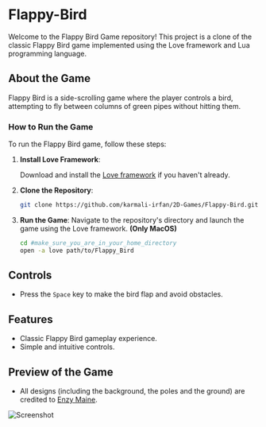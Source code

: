 # Flappy-Bird
Welcome to the Flappy Bird Game repository! This project is a clone of the classic Flappy Bird game implemented using the Love framework and Lua programming language.

## About the Game
Flappy Bird is a side-scrolling game where the player controls a bird, attempting to fly between columns of green pipes without hitting them.

### How to Run the Game

To run the Flappy Bird game, follow these steps:

1. **Install Love Framework**:
   
   Download and install the [Love framework](https://love2d.org/) if you haven't already.

2. **Clone the Repository**:  
   ```bash
   git clone https://github.com/karmali-irfan/2D-Games/Flappy-Bird.git

3. **Run the Game**:
   Navigate to the repository's directory and launch the game using the Love framework. **(Only MacOS)**
   ```bash
   cd #make_sure_you_are_in_your_home_directory
   open -a love path/to/Flappy_Bird

## Controls

- Press the `Space` key to make the bird flap and avoid obstacles.

## Features

- Classic Flappy Bird gameplay experience.
- Simple and intuitive controls.

## Preview of the Game 
- All designs (including the background, the poles and the ground) are credited to [Enzy Maine](https://instagram.com/enzymaine?igshid=MzRlODBiNWFlZA==).
  
![Screenshot](https://github.com/karmali-irfan/2D-Games/blob/main/Flappy-Bird/flappy_bird_preview.png)

